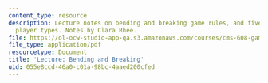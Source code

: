 ```yaml
---
content_type: resource
description: Lecture notes on bending and breaking game rules, and five different
  player types. Notes by Clara Rhee.
file: https://ol-ocw-studio-app-qa.s3.amazonaws.com/courses/cms-608-game-design-spring-2008/055e8ccd46a0c01a98bc4aaed200cfed_MITCMS_608s08_lec_notes24.pdf
file_type: application/pdf
resourcetype: Document
title: 'Lecture: Bending and Breaking'
uid: 055e8ccd-46a0-c01a-98bc-4aaed200cfed
---
```


